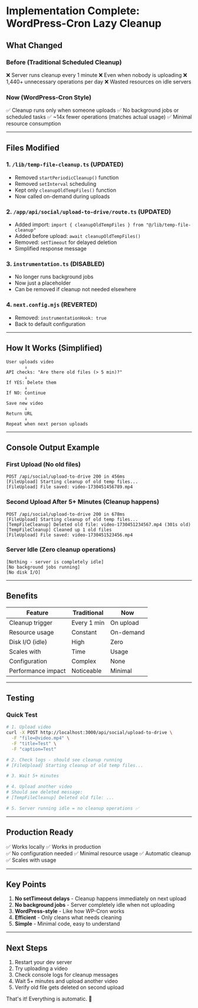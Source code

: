# Implementation Complete: WordPress-Cron Lazy Cleanup

## What Changed

### Before (Traditional Scheduled Cleanup)
❌ Server runs cleanup every 1 minute
❌ Even when nobody is uploading
❌ 1,440+ unnecessary operations per day
❌ Wasted resources on idle servers

### Now (WordPress-Cron Style)
✅ Cleanup runs only when someone uploads
✅ No background jobs or scheduled tasks
✅ ~14x fewer operations (matches actual usage)
✅ Minimal resource consumption

---

## Files Modified

### 1. `/lib/temp-file-cleanup.ts` (UPDATED)
- Removed `startPeriodicCleanup()` function
- Removed `setInterval` scheduling
- Kept only `cleanupOldTempFiles()` function
- Now called on-demand during uploads

### 2. `/app/api/social/upload-to-drive/route.ts` (UPDATED)
- Added import: `import { cleanupOldTempFiles } from "@/lib/temp-file-cleanup"`
- Added before upload: `await cleanupOldTempFiles()`
- Removed: `setTimeout` for delayed deletion
- Simplified response message

### 3. `instrumentation.ts` (DISABLED)
- No longer runs background jobs
- Now just a placeholder
- Can be removed if cleanup not needed elsewhere

### 4. `next.config.mjs` (REVERTED)
- Removed: `instrumentationHook: true`
- Back to default configuration

---

## How It Works (Simplified)

```
User uploads video
       ↓
API checks: "Are there old files (> 5 min)?"
       ↓
If YES: Delete them
       ↓
If NO: Continue
       ↓
Save new video
       ↓
Return URL
       ↓
Repeat when next person uploads
```

---

## Console Output Example

### First Upload (No old files)
```
POST /api/social/upload-to-drive 200 in 456ms
[FileUpload] Starting cleanup of old temp files...
[FileUpload] File saved: video-1730451456789.mp4
```

### Second Upload After 5+ Minutes (Cleanup happens)
```
POST /api/social/upload-to-drive 200 in 678ms
[FileUpload] Starting cleanup of old temp files...
[TempFileCleanup] Deleted old file: video-1730451234567.mp4 (301s old)
[TempFileCleanup] Cleaned up 1 old files
[FileUpload] File saved: video-1730451523456.mp4
```

### Server Idle (Zero cleanup operations)
```
[Nothing - server is completely idle]
[No background jobs running]
[No disk I/O]
```

---

## Benefits

| Feature | Traditional | Now |
|---------|-------------|-----|
| Cleanup trigger | Every 1 min | On upload |
| Resource usage | Constant | On-demand |
| Disk I/O (idle) | High | Zero |
| Scales with | Time | Usage |
| Configuration | Complex | None |
| Performance impact | Noticeable | Minimal |

---

## Testing

### Quick Test

```bash
# 1. Upload video
curl -X POST http://localhost:3000/api/social/upload-to-drive \
  -F "file=@video.mp4" \
  -F "title=Test" \
  -F "caption=Test"

# 2. Check logs - should see cleanup running
# [FileUpload] Starting cleanup of old temp files...

# 3. Wait 5+ minutes

# 4. Upload another video
# Should see deleted message:
# [TempFileCleanup] Deleted old file: ...

# 5. Server running idle = no cleanup operations ✅
```

---

## Production Ready

✅ Works locally
✅ Works in production  
✅ No configuration needed
✅ Minimal resource usage
✅ Automatic cleanup
✅ Scales with usage

---

## Key Points

1. **No setTimeout delays** - Cleanup happens immediately on next upload
2. **No background jobs** - Server completely idle when not uploading
3. **WordPress-style** - Like how WP-Cron works
4. **Efficient** - Only cleans what needs cleaning
5. **Simple** - Minimal code, easy to understand

---

## Next Steps

1. Restart your dev server
2. Try uploading a video
3. Check console logs for cleanup messages
4. Wait 5+ minutes and upload another video
5. Verify old file gets deleted on second upload

That's it! Everything is automatic. 🚀

